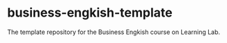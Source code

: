 # business-engkish-template
The template repository for the Business Engkish course on Learning Lab.
